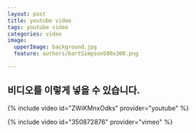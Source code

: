```yaml
---
layout: post
title: youtube video
tags: youtube video
categories: video
image:
  upperImage: background.jpg
  feature: authors/bartSimpson500x300.png

---
```

## 비디오를 이렇게 넣을 수 있습니다.

{% include video id="ZWiKMnxOdks" provider="youtube" %}
<!--more-->
{% include video id="350872876" provider="vimeo" %}
